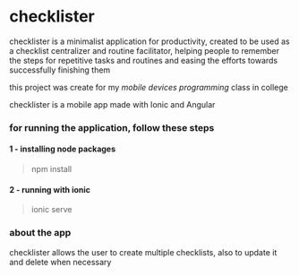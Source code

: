 # checklister

checklister is a minimalist application for productivity, created to be used as a checklist centralizer and routine facilitator, helping people to remember the steps for repetitive tasks and routines and easing the efforts towards successfully finishing them

this project was create for my _mobile devices programming_ class in college 

checklister is a mobile app made with Ionic and Angular

### for running the application, follow these steps

#### 1 - installing node packages
> npm install

#### 2 - running with ionic
> ionic serve


### about the app

checklister allows the user to create multiple checklists, also to update it and delete when necessary


